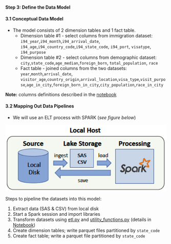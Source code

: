#### Step 3: Define the Data Model
#### 3.1 Conceptual Data Model
- The model consists of 2 dimension tables and 1 fact table. 
    - Dimension table #1 - select columns from immigration dataset: `i94_year`,`i94_month`,`i94_arrival_date`, `i94_age`,`i94_country_code`,`i94_state_code`, `i94_port`, `visatype`, `i94_purpose`
    - Dimension table #2 - select columns from demographic dataset: `city`,`state_code`,`age_median`,`foreign_born`, `total_population`, `race`
    - Fact table - joined columns from the two datasets: `year`,`month`,`arrival_date`, `visitor_age`,`country_origin`,`arrival_location`,`visa_type`,`visit_purpose`,`age_in_city`,`foreign_born_in_city`,`city_population`,`race_in_city`

**Note:** columns definitions described in the [notebook](./Step4_ETL.ipynb)

#### 3.2 Mapping Out Data Pipelines
- We will use an ELT process with SPARK (_see figure below_)

<img src="../images/local.png" alt="project" title="local" width="520" align="center" class="center" /> <br />


Steps to pipeline the datasets into this model:
1. Extract data (SAS & CSV) from local disk
2. Start a Spark session and import libraries   
3.  Transform datasets using [etl.py](./etl.py) and [utility_functions.py](./utility_functions.py) (details in [Notebook](./Step4_ETL.ipynb))   
4. Create dimension tables; write parquet files partitioned by `state_code`
5. Create fact table; write a parquet file partitioned by `state_code`
